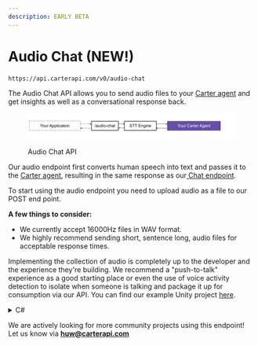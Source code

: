 ```yaml
---
description: EARLY BETA
---
```


# Audio Chat (NEW!)

```
https://api.carterapi.com/v0/audio-chat
```

The Audio Chat API allows you to send audio files to your [Carter agent](../dashboard/agents/) and get insights as well as a conversational response back.&#x20;

<figure><img src="../.gitbook/assets/Audio Chat.png" alt=""><figcaption><p>Audio Chat API</p></figcaption></figure>

Our audio endpoint first converts human speech into text and passes it to the [Carter agent](../dashboard/agents/), resulting in the same response as our[ Chat endpoint](../carter-api/api-response.md).

To start using the audio endpoint you need to upload audio as a file to our POST end point.&#x20;

**A few things to consider:**

* We currently accept 16000Hz files in WAV format.
* We highly recommend sending short, sentence long, audio files for acceptable response times.

Implementing the collection of audio is completely up to the developer and the experience they're building. We recommend a "push-to-talk" experience as a good starting place or even the use of voice activity detection to isolate when someone is talking and package it up for consumption via our API. You can find our example Unity project [here](https://github.com/huwprosser/carter-unity-voice-demo).&#x20;

<details>

<summary>C#</summary>

```csharp
        WWWForm form = new WWWForm();
        form.AddBinaryData("file", data, "aud.wav");
        form.AddField("api_key", apiKey);
        form.AddField("uuid", uuid);

        UnityWebRequest www = UnityWebRequest.Post("https://api.carterapi.com/v0/audio-chat", form);
        yield return www.SendWebRequest();

        if (www.result != UnityWebRequest.Result.Success) {
            Debug.Log(www.error);
        }
        else {
            var response = www.downloadHandler.text;            
            Debug.Log(response);
        }

        www.Dispose();
```

</details>

We are actively looking for more community projects using this endpoint! Let us know via **huw@carterapi.com**
